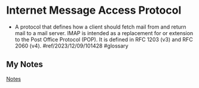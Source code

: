 # Internet Message Access Protocol
- A protocol that defines how a client should fetch mail from and return mail to a mail server. IMAP is intended as a replacement for or extension to the Post Office Protocol (POP). It is defined in RFC 1203 (v3) and RFC 2060 (v4). #ref/2023/12/09/101428 #glossary 
## My Notes
[Notes](mynotes/internet-message-access-protocol-notes.md)
